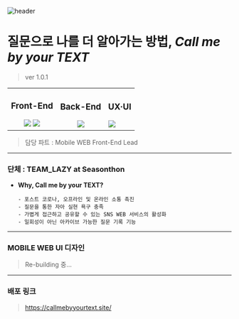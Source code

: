 ![header](https://capsule-render.vercel.app/api?type=waving&color=0D87AD&height=250&section=header&text=Call%20me%20by%20your%20TEXT&fontSize=60&animation=fadeIn&fontAlignY=32&desc=From%20TEAM%20`LAZY`&descAlignY=51&descAlign=70)

# **질문으로 나를 더 알아가는 방법, _Call me by your TEXT_**

> ver 1.0.1

<table>
<tr>
<td align="center">
  
### Front-End

<img src="https://img.shields.io/badge/React-61DAFB?style=for-the-badge&logo=react&logoColor=white">
<img src="https://img.shields.io/badge/Typescript-007ACC?style=for-the-badge&logo=typescript&logoColor=white">
</td>
<td align="center">
  
### Back-End

<img src="https://img.shields.io/badge/Django-092E20?style=for-the-badge&logo=django&logoColor=white">
</td>

<td>

### UX·UI

<img src="https://img.shields.io/badge/Figma-ae4dff?style=for-the-badge&logo=figma&logoColor=white">
</td>
</tr>
</table>

> 담당 파트 : Mobile WEB Front-End Lead

<hr/>

### 단체 : TEAM_LAZY at Seasonthon

- **Why, Call me by your TEXT?**
  ```
  - 포스트 코로나, 오프라인 및 온라인 소통 촉진
  - 질문을 통한 자아 실현 욕구 충족
  - 가볍게 접근하고 공유할 수 있는 SNS WEB 서비스의 활성화
  - 일회성이 아닌 아카이브 가능한 질문 기록 기능
  ```

<hr/>

### MOBILE WEB UI 디자인

> Re-building 중...

<hr/>

### 배포 링크

> https://callmebyyourtext.site/
